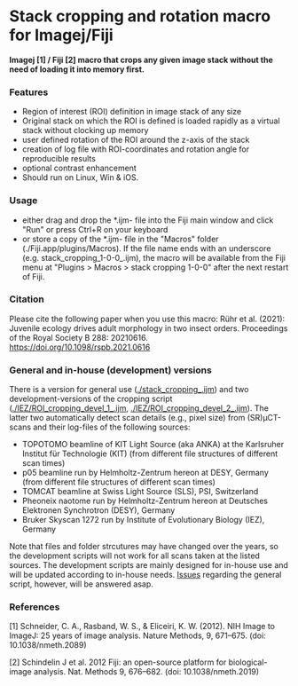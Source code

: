 # Stack cropping and rotation macro for Imagej/Fiji

**Imagej [1] / Fiji [2] macro that crops any given image stack without the need of loading it into memory first.**

### Features
 * Region of interest (ROI) definition in image stack of any size
 * Original stack on which the ROI is defined is loaded rapidly as a virtual stack without clocking up memory 
 * user defined rotation of the ROI around the z-axis of the stack
 * creation of log file with ROI-coordinates and rotation angle for reproducible results
 * optional contrast enhancement
 * Should run on Linux, Win & iOS.

### Usage
  * either drag and drop the \*.ijm- file into the Fiji main window and click "Run" or press Ctrl+R on your keyboard
  * or store a copy of the \*.ijm- file in the "Macros" folder (./Fiji.app/plugins/Macros). If the file name ends with an underscore (e.g. stack_cropping_1-0-0_.ijm), the macro will be available from the Fiji menu at "Plugins > Macros > stack cropping 1-0-0" after the next restart of Fiji.

### Citation
Please cite the following paper when you use this macro:
Rühr et al. (2021): Juvenile ecology drives adult morphology in two insect orders. Proceedings of the Royal Society B 288: 20210616. https://doi.org/10.1098/rspb.2021.0616

### General and in-house (development) versions
There is a version for general use ([./stack_cropping_.ijm](https://github.com/Peter-T-Ruehr/stack_cropping/blob/main/stack_cropping_.ijm)) and two development-versions of the cropping script ([./IEZ/ROI_cropping_devel_1_.ijm](https://github.com/Peter-T-Ruehr/stack_cropping/blob/main/IEZ/ROI_cropping_devel_1_.ijm), [./IEZ/ROI_cropping_devel_2_.ijm](https://github.com/Peter-T-Ruehr/stack_cropping/blob/main/IEZ/ROI_cropping_devel_2_.ijm)). The latter two automatically detect scan details (e.g., pixel size) from (SR)µCT-scans and their log-files of the following sources:
  * TOPOTOMO beamline of KIT Light Source (aka ANKA) at the Karlsruher Institut für Technologie (KIT) (from different file structures of different scan times)
  * p05 beamline run by Helmholtz-Zentrum hereon at DESY, Germany (from different file structures of different scan times)
  * TOMCAT beamline at Swiss Light Source (SLS), PSI, Switzerland
  * Pheoneix naotome run by Helmholtz-Zentrum hereon at Deutsches Elektronen Synchrotron (DESY), Germany
  * Bruker Skyscan 1272 run by Institute of Evolutionary Biology (IEZ), Germany

Note that files and folder strcutures may have changed over the years, so the development scripts will not work for all scans taken at the listed sources. The development scripts are mainly designed for in-house use and will be updated according to in-house needs. [Issues](https://github.com/Peter-T-Ruehr/stack_cropping/issues) regarding the general script, however, will be answered asap.

### References
[1] Schneider, C. A., Rasband, W. S., & Eliceiri, K. W. (2012). NIH Image to ImageJ: 25 years of image analysis. Nature Methods, 9, 671–675. (doi: 10.1038/nmeth.2089)

[2] Schindelin J et al. 2012 Fiji: an open-source platform for biological-image analysis. Nat. Methods 9, 676–682. (doi: 10.1038/nmeth.2019)

